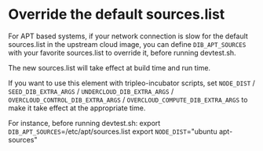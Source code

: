# Override the default sources.list

For APT based systems, if your network connection is slow for the default
sources.list in the upstream cloud image, you can define `DIB_APT_SOURCES` with
your favorite sources.list to override it, before running devtest.sh.

The new sources.list will take effect at build time and run time.

If you want to use this element with tripleo-incubator scripts, set `NODE_DIST`
/ `SEED_DIB_EXTRA_ARGS` / `UNDERCLOUD_DIB_EXTRA_ARGS` /
`OVERCLOUD_CONTROL_DIB_EXTRA_ARGS` / `OVERCLOUD_COMPUTE_DIB_EXTRA_ARGS` to make
it take effect at the appropriate time.

For instance, before running devtest.sh:
    export `DIB_APT_SOURCES`=/etc/apt/sources.list
    export `NODE_DIST`="ubuntu apt-sources"
